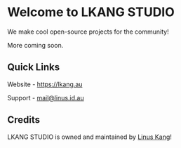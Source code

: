 # Welcome to LKANG STUDIO

We make cool open-source projects for the community!

More coming soon.

## Quick Links

Website - https://lkang.au

Support - [mail@linus.id.au](mailto://mail@linus.id.au)

## Credits

LKANG STUDIO is owned and maintained by [Linus Kang](https://linuskang.au)!
